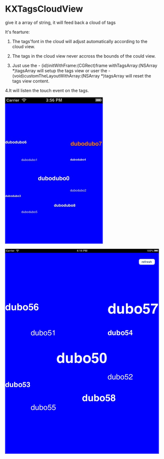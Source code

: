 KXTagsCloudView
===============

give it a array of string, it will feed back a cloud of tags

It's fearture:

1. The tags'font in the cloud will adjust automatically according to the cloud view.

2. The tags in the cloud view never accross the bounds of the could view.

3. Just use the - (id)initWithFrame:(CGRect)frame withTagsArray:(NSArray *)tagsArray will setup the tags view
    or user the - (void)customTheLayoutWithArray:(NSArray *)tagsArray will reset the tags view content.

4.It will listen the touch event on the tags.

![iPhone1](https://github.com/xiekw2010/KXTagsCloudView/blob/master/TagsCloudView/TagsCloudView/iPhone1.png)


![ipad](https://github.com/xiekw2010/KXTagsCloudView/blob/master/TagsCloudView/TagsCloudView/ipad1.png)
